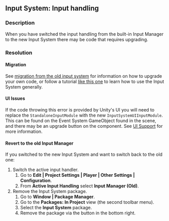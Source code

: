 ## Input System: Input handling
### Description
When you have switched the input handling from the built-in Input Manager to the new Input System there may be code that requires upgrading.  
### Resolution
#### Migration
See [migration from the old input system](https://docs.unity3d.com/Packages/com.unity.inputsystem@latest/index.html?subfolder=/manual/Migration.html) for information on how to upgrade your own code, or follow a tutorial [like this one](https://learn.unity.com/project/using-the-input-system-in-unity) to learn how to use the Input System generally.  

#### UI Issues
If the code throwing this error is provided by Unity's UI you will need to replace the `StandaloneInputModule` with the new `InputSystemUIInputModule`. This can be found on the Event System GameObject found in the scene, and there may be an upgrade button on the component. See [UI Support](https://docs.unity3d.com/Packages/com.unity.inputsystem@latest/index.html?subfolder=/manual/UISupport.html) for more information.  

#### Revert to the old Input Manager
If you switched to the new Input System and want to switch back to the old one:
1. Switch the active input handler.
   1. Go to **Edit | Project Settings | Player | Other Settings | Configuration**.
   2. From **Active Input Handling** select **Input Manager (Old)**.
2. Remove the Input System package.
   1. Go to **Window | Package Manager**.
   2. Go to the **Packages: In Project** view (the second toolbar menu).
   3. Select the **Input System** package.
   4. Remove the package via the button in the bottom right.